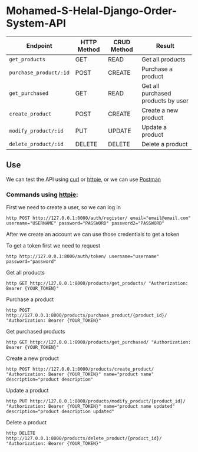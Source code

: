 # Mohamed-S-Helal-Django-Order-System-API

Endpoint |HTTP Method | CRUD Method | Result
-- | -- |-- |--
`get_products` | GET | READ | Get all products
`purchase_product/:id` | POST | CREATE | Purchase a product
`get_purchased` | GET | READ | Get all purchased products by user
`create_product`| POST | CREATE | Create a new product
`modify_product/:id` | PUT | UPDATE | Update a product
`delete_product/:id` | DELETE | DELETE | Delete a product

## Use
We can test the API using [curl](https://curl.haxx.se/) or [httpie](https://github.com/jakubroztocil/httpie#installation), or we can use [Postman](https://www.postman.com/)

### Commands using [httpie](https://github.com/jakubroztocil/httpie#installation):

First we need to create a user, so we can log in
```
http POST http://127.0.0.1:8000/auth/register/ email="email@email.com" username="USERNAME" password="PASSWORD" password2="PASSWORD"
```

After we create an account we can use those credentials to get a token

To get a token first we need to request
```
http http://127.0.0.1:8000/auth/token/ username="username" password="password"
```

Get all products
```
http GET http://127.0.0.1:8000/products/get_products/ "Authorization: Bearer {YOUR_TOKEN}" 
```
Purchase a product
```
http POST http://127.0.0.1:8000/products/purchase_product/{product_id}/ "Authorization: Bearer {YOUR_TOKEN}" 
```
Get purchased products
```
http GET http://127.0.0.1:8000/products/get_purchased/ "Authorization: Bearer {YOUR_TOKEN}" 
```
Create a new product
```
http POST http://127.0.0.1:8000/products/create_product/ "Authorization: Bearer {YOUR_TOKEN}" name="product name" description="product description" 
```
Update a product
```
http PUT http://127.0.0.1:8000/products/modify_product/{product_id}/ "Authorization: Bearer {YOUR_TOKEN}" name="product name updated" description="product description updated" 
```
Delete a product
```
http DELETE http://127.0.0.1:8000/products/delete_product/{product_id}/ "Authorization: Bearer {YOUR_TOKEN}"
```





